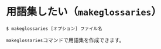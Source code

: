# 用語集したい（`makeglossaries`）

```console
$ makeglossaries [オプション] ファイル名
```

`makeglossaries`コマンドで用語集を作成できます。
